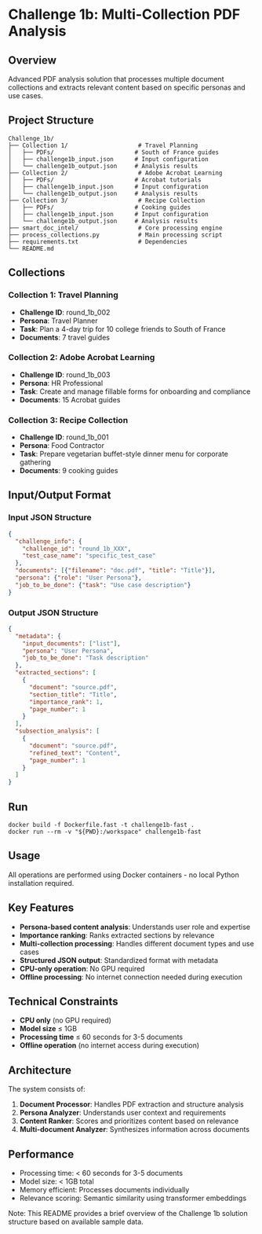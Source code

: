 # Challenge 1b: Multi-Collection PDF Analysis

## Overview
Advanced PDF analysis solution that processes multiple document collections and extracts relevant content based on specific personas and use cases.

## Project Structure
```
Challenge_1b/
├── Collection 1/                    # Travel Planning
│   ├── PDFs/                       # South of France guides
│   ├── challenge1b_input.json      # Input configuration
│   └── challenge1b_output.json     # Analysis results
├── Collection 2/                    # Adobe Acrobat Learning
│   ├── PDFs/                       # Acrobat tutorials
│   ├── challenge1b_input.json      # Input configuration
│   └── challenge1b_output.json     # Analysis results
├── Collection 3/                    # Recipe Collection
│   ├── PDFs/                       # Cooking guides
│   ├── challenge1b_input.json      # Input configuration
│   └── challenge1b_output.json     # Analysis results
├── smart_doc_intel/                 # Core processing engine
├── process_collections.py           # Main processing script
├── requirements.txt                 # Dependencies
└── README.md
```

## Collections

### Collection 1: Travel Planning
- **Challenge ID**: round_1b_002
- **Persona**: Travel Planner
- **Task**: Plan a 4-day trip for 10 college friends to South of France
- **Documents**: 7 travel guides

### Collection 2: Adobe Acrobat Learning
- **Challenge ID**: round_1b_003
- **Persona**: HR Professional
- **Task**: Create and manage fillable forms for onboarding and compliance
- **Documents**: 15 Acrobat guides

### Collection 3: Recipe Collection
- **Challenge ID**: round_1b_001
- **Persona**: Food Contractor
- **Task**: Prepare vegetarian buffet-style dinner menu for corporate gathering
- **Documents**: 9 cooking guides

## Input/Output Format

### Input JSON Structure
```json
{
  "challenge_info": {
    "challenge_id": "round_1b_XXX",
    "test_case_name": "specific_test_case"
  },
  "documents": [{"filename": "doc.pdf", "title": "Title"}],
  "persona": {"role": "User Persona"},
  "job_to_be_done": {"task": "Use case description"}
}
```

### Output JSON Structure
```json
{
  "metadata": {
    "input_documents": ["list"],
    "persona": "User Persona",
    "job_to_be_done": "Task description"
  },
  "extracted_sections": [
    {
      "document": "source.pdf",
      "section_title": "Title",
      "importance_rank": 1,
      "page_number": 1
    }
  ],
  "subsection_analysis": [
    {
      "document": "source.pdf",
      "refined_text": "Content",
      "page_number": 1
    }
  ]
}
```
## Run
```
docker build -f Dockerfile.fast -t challenge1b-fast .
docker run --rm -v "${PWD}:/workspace" challenge1b-fast
```

## Usage

All operations are performed using Docker containers - no local Python installation required.

## Key Features

- **Persona-based content analysis**: Understands user role and expertise
- **Importance ranking**: Ranks extracted sections by relevance
- **Multi-collection processing**: Handles different document types and use cases
- **Structured JSON output**: Standardized format with metadata
- **CPU-only operation**: No GPU required
- **Offline processing**: No internet connection needed during execution

## Technical Constraints

- **CPU only** (no GPU required)
- **Model size** ≤ 1GB
- **Processing time** ≤ 60 seconds for 3-5 documents
- **Offline operation** (no internet access during execution)

## Architecture

The system consists of:

1. **Document Processor**: Handles PDF extraction and structure analysis
2. **Persona Analyzer**: Understands user context and requirements  
3. **Content Ranker**: Scores and prioritizes content based on relevance
4. **Multi-document Analyzer**: Synthesizes information across documents

## Performance

- Processing time: < 60 seconds for 3-5 documents
- Model size: < 1GB total
- Memory efficient: Processes documents individually
- Relevance scoring: Semantic similarity using transformer embeddings

Note: This README provides a brief overview of the Challenge 1b solution structure based on available sample data. 